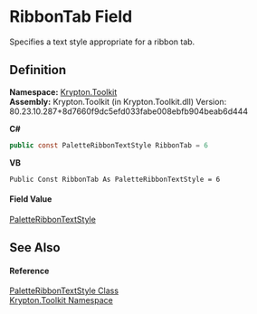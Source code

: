 # RibbonTab Field


Specifies a text style appropriate for a ribbon tab.



## Definition
**Namespace:** <a href="79d2eac2-21f4-54ff-7552-b20c33c30600.md">Krypton.Toolkit</a>  
**Assembly:** Krypton.Toolkit (in Krypton.Toolkit.dll) Version: 80.23.10.287+8d7660f9dc5efd033fabe008ebfb904beab6d444

**C#**
``` C#
public const PaletteRibbonTextStyle RibbonTab = 6
```
**VB**
``` VB
Public Const RibbonTab As PaletteRibbonTextStyle = 6
```



#### Field Value
<a href="20718c7f-ba53-61b4-4c14-e6f8410f750c.md">PaletteRibbonTextStyle</a>

## See Also


#### Reference
<a href="20718c7f-ba53-61b4-4c14-e6f8410f750c.md">PaletteRibbonTextStyle Class</a>  
<a href="79d2eac2-21f4-54ff-7552-b20c33c30600.md">Krypton.Toolkit Namespace</a>  

